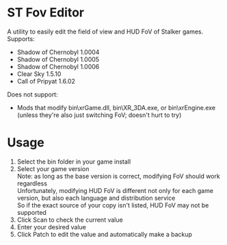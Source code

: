 # ST Fov Editor
A utility to easily edit the field of view and HUD FoV of Stalker games.  
Supports:  
+ Shadow of Chernobyl 1.0004  
+ Shadow of Chernobyl 1.0005  
+ Shadow of Chernobyl 1.0006  
+ Clear Sky 1.5.10  
+ Call of Pripyat 1.6.02  
  
Does not support:  
+ Mods that modify bin\xrGame.dll, bin\XR_3DA.exe, or bin\xrEngine.exe (unless they're also just switching FoV; doesn't hurt to try)

# Usage
1. Select the bin folder in your game install
2. Select your game version  
	Note: as long as the base version is correct, modifying FoV should work regardless  
	Unfortunately, modifying HUD FoV is different not only for each game version, but also each language and distribution service  
	So if the exact source of your copy isn't listed, HUD FoV may not be supported
3. Click Scan to check the current value
4. Enter your desired value
5. Click Patch to edit the value and automatically make a backup
